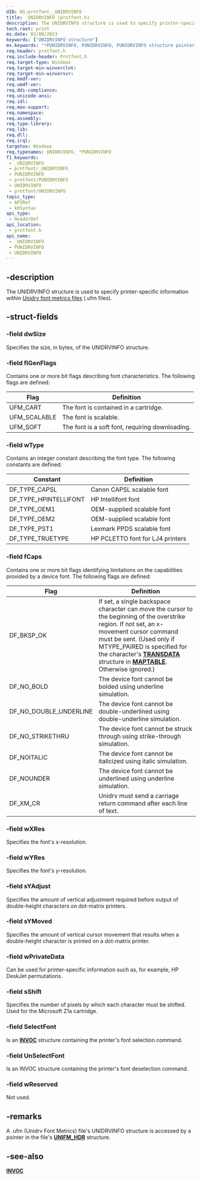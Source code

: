 ```yaml
---
UID: NS:prntfont._UNIDRVINFO
title: _UNIDRVINFO (prntfont.h)
description: The UNIDRVINFO structure is used to specify printer-specific information within Unidrv font metrics files (.ufm files).
tech.root: print
ms.date: 03/08/2023
keywords: ["UNIDRVINFO structure"]
ms.keywords: "*PUNIDRVINFO, PUNIDRVINFO, PUNIDRVINFO structure pointer [Print Devices], UNIDRVINFO, UNIDRVINFO structure [Print Devices], _UNIDRVINFO, print.unidrvinfo, print_unidrv-pscript_fonts_b956aa02-1966-47c6-aec1-8ef8b98f4e57.xml, prntfont/PUNIDRVINFO, prntfont/UNIDRVINFO"
req.header: prntfont.h
req.include-header: Prntfont.h
req.target-type: Windows
req.target-min-winverclnt: 
req.target-min-winversvr: 
req.kmdf-ver: 
req.umdf-ver: 
req.ddi-compliance: 
req.unicode-ansi: 
req.idl: 
req.max-support: 
req.namespace: 
req.assembly: 
req.type-library: 
req.lib: 
req.dll: 
req.irql: 
targetos: Windows
req.typenames: UNIDRVINFO, *PUNIDRVINFO
f1_keywords:
 - _UNIDRVINFO
 - prntfont/_UNIDRVINFO
 - PUNIDRVINFO
 - prntfont/PUNIDRVINFO
 - UNIDRVINFO
 - prntfont/UNIDRVINFO
topic_type:
 - APIRef
 - kbSyntax
api_type:
 - HeaderDef
api_location:
 - prntfont.h
api_name:
 - _UNIDRVINFO
 - PUNIDRVINFO
 - UNIDRVINFO
---
```


## -description

The UNIDRVINFO structure is used to specify printer-specific information within [Unidrv font metrics files](/windows-hardware/drivers/print/customized-font-management) (.ufm files).

## -struct-fields

### -field dwSize

Specifies the size, in bytes, of the UNIDRVINFO structure.

### -field flGenFlags

Contains one or more bit flags describing font characteristics. The following flags are defined:

| Flag | Definition |
|---|---|
| UFM_CART | The font is contained in a cartridge. |
| UFM_SCALABLE | The font is scalable. |
| UFM_SOFT | The font is a soft font, requiring downloading. |

### -field wType

Contains an integer constant describing the font type. The following constants are defined:

| Constant | Definition |
|---|---|
| DF_TYPE_CAPSL | Canon CAPSL scalable font |
| DF_TYPE_HPINTELLIFONT | HP Intellifont font |
| DF_TYPE_OEM1 | OEM-supplied scalable font |
| DF_TYPE_OEM2 | OEM-supplied scalable font |
| DF_TYPE_PST1 | Lexmark PPDS scalable font |
| DF_TYPE_TRUETYPE | HP PCLETTO font for LJ4 printers |

### -field fCaps

Contains one or more bit flags identifying limitations on the capabilities provided by a device font. The following flags are defined:

| Flag | Definition |
|---|---|
| DF_BKSP_OK | If set, a single backspace character can move the cursor to the beginning of the overstrike region. If not set, an x-movement cursor command must be sent. (Used only if MTYPE_PAIRED is specified for the character's [**TRANSDATA**](/windows-hardware/drivers/ddi/prntfont/ns-prntfont-_transdata) structure in [**MAPTABLE**](/windows-hardware/drivers/ddi/prntfont/ns-prntfont-_maptable). Otherwise ignored.) |
| DF_NO_BOLD | The device font cannot be bolded using underline simulation. |
| DF_NO_DOUBLE_UNDERLINE | The device font cannot be double-underlined using double-underline simulation. |
| DF_NO_STRIKETHRU | The device font cannot be struck through using strike-through simulation. |
| DF_NOITALIC | The device font cannot be italicized using italic simulation. |
| DF_NOUNDER | The device font cannot be underlined using underline simulation. |
| DF_XM_CR | Unidrv must send a carriage return command after each line of text. |

### -field wXRes

Specifies the font's x-resolution.

### -field wYRes

Specifies the font's y-resolution.

### -field sYAdjust

Specifies the amount of vertical adjustment required before output of double-height characters on dot-matrix printers.

### -field sYMoved

Specifies the amount of vertical cursor movement that results when a double-height character is printed on a dot-matrix printer.

### -field wPrivateData

Can be used for printer-specific information such as, for example, HP DeskJet permutations.

### -field sShift

Specifies the number of pixels by which each character must be shifted. Used for the Microsoft Z1a cartridge.

### -field SelectFont

Is an [**INVOC**](/windows-hardware/drivers/ddi/prntfont/ns-prntfont-_invoc) structure containing the printer's font selection command.

### -field UnSelectFont

Is an INVOC structure containing the printer's font deselection command.

### -field wReserved

Not used.

## -remarks

A .ufm (Unidrv Font Metrics) file's UNIDRVINFO structure is accessed by a pointer in the file's [**UNIFM_HDR**](/windows-hardware/drivers/ddi/prntfont/ns-prntfont-_unifm_hdr) structure.

## -see-also

[**INVOC**](/windows-hardware/drivers/ddi/prntfont/ns-prntfont-_invoc)
